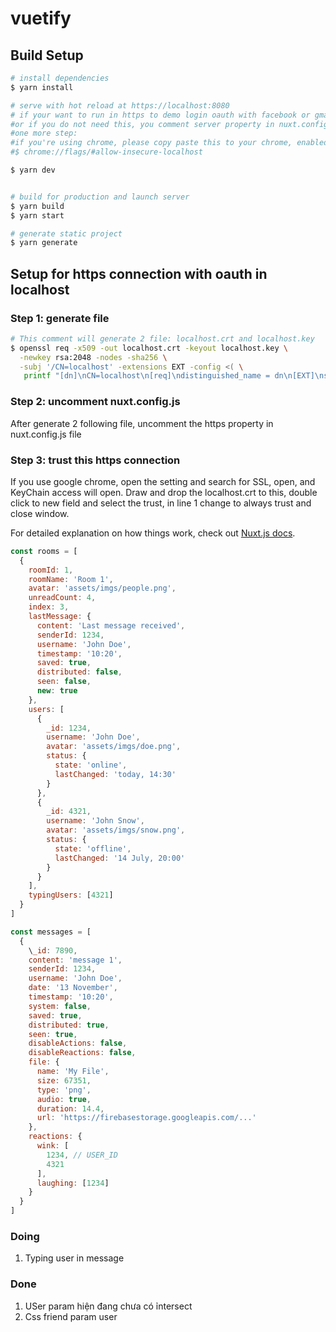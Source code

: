 # vuetify

## Build Setup

```bash
# install dependencies
$ yarn install

# serve with hot reload at https://localhost:8080
# if your want to run in https to demo login oauth with facebook or gmail
#or if you do not need this, you comment server property in nuxt.config.js
#one more step:
#if you're using chrome, please copy paste this to your chrome, enabled "Allow invalid certificates for resources loaded from localhost."
#$ chrome://flags/#allow-insecure-localhost

$ yarn dev


# build for production and launch server
$ yarn build
$ yarn start

# generate static project
$ yarn generate
```

## Setup for https connection with oauth in localhost

### Step 1: generate file

```bash
# This comment will generate 2 file: localhost.crt and localhost.key
$ openssl req -x509 -out localhost.crt -keyout localhost.key \
  -newkey rsa:2048 -nodes -sha256 \
  -subj '/CN=localhost' -extensions EXT -config <( \
   printf "[dn]\nCN=localhost\n[req]\ndistinguished_name = dn\n[EXT]\nsubjectAltName=DNS:localhost\nkeyUsage=digitalSignature\nextendedKeyUsage=serverAuth")
```

### Step 2: uncomment nuxt.config.js

After generate 2 following file, uncomment the https property in nuxt.config.js file

### Step 3: trust this https connection

If you use google chrome, open the setting and search for SSL, open, and KeyChain access will open. Draw and drop the localhost.crt to this, double click to new field and select the trust, in line 1 change to always trust and close window.

For detailed explanation on how things work, check out [Nuxt.js docs](https://nuxtjs.org).

```javascript
const rooms = [
  {
    roomId: 1,
    roomName: 'Room 1',
    avatar: 'assets/imgs/people.png',
    unreadCount: 4,
    index: 3,
    lastMessage: {
      content: 'Last message received',
      senderId: 1234,
      username: 'John Doe',
      timestamp: '10:20',
      saved: true,
      distributed: false,
      seen: false,
      new: true
    },
    users: [
      {
        _id: 1234,
        username: 'John Doe',
        avatar: 'assets/imgs/doe.png',
        status: {
          state: 'online',
          lastChanged: 'today, 14:30'
        }
      },
      {
        _id: 4321,
        username: 'John Snow',
        avatar: 'assets/imgs/snow.png',
        status: {
          state: 'offline',
          lastChanged: '14 July, 20:00'
        }
      }
    ],
    typingUsers: [4321]
  }
]

const messages = [
  {
    \_id: 7890,
    content: 'message 1',
    senderId: 1234,
    username: 'John Doe',
    date: '13 November',
    timestamp: '10:20',
    system: false,
    saved: true,
    distributed: true,
    seen: true,
    disableActions: false,
    disableReactions: false,
    file: {
      name: 'My File',
      size: 67351,
      type: 'png',
      audio: true,
      duration: 14.4,
      url: 'https://firebasestorage.googleapis.com/...'
    },
    reactions: {
      wink: [
        1234, // USER_ID
        4321
      ],
      laughing: [1234]
    }
  }
]
```

### Doing

1. Typing user in message

### Done

1. USer param hiện đang chưa có ỉntersect
2. Css friend param user
